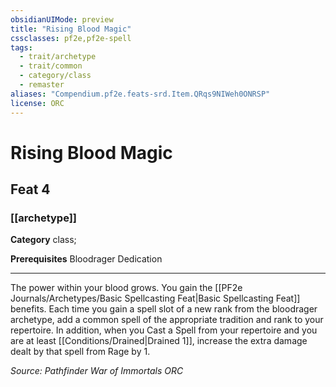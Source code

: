 ```yaml
---
obsidianUIMode: preview
title: "Rising Blood Magic"
cssclasses: pf2e,pf2e-spell
tags:
  - trait/archetype
  - trait/common
  - category/class
  - remaster
aliases: "Compendium.pf2e.feats-srd.Item.QRqs9NIWeh0ONRSP"
license: ORC
---
```

# Rising Blood Magic
## Feat 4
### [[archetype]]

**Category** class; 



**Prerequisites** Bloodrager Dedication
* * *
The power within your blood grows. You gain the [[PF2e Journals/Archetypes/Basic Spellcasting Feat|Basic Spellcasting Feat]] benefits. Each time you gain a spell slot of a new rank from the bloodrager archetype, add a common spell of the appropriate tradition and rank to your repertoire. In addition, when you Cast a Spell from your repertoire and you are at least [[Conditions/Drained|Drained 1]], increase the extra damage dealt by that spell from Rage by 1.

*Source: Pathfinder War of Immortals*
*ORC*